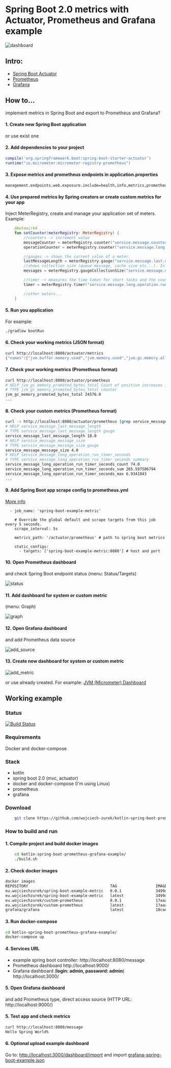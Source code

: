 # Spring Boot 2.0 metrics with Actuator, Prometheus and Grafana example

![dashboard](readme/dashboard.png "Dashboard")

## Intro:

 - [Spring Boot Actuator](https://docs.spring.io/spring-boot/docs/current/reference/html/production-ready.html)
 - [Prometheus](https://prometheus.io/)
 - [Grafana](https://grafana.com/)

## How to...

implement metrics in Spring Boot and export to Prometheus and Grafana?

#### 1. Create new Spring Boot application

or use exist one

#### 2. Add dependencies to your project

```gradle
compile('org.springframework.boot:spring-boot-starter-actuator')
runtime("io.micrometer:micrometer-registry-prometheus")
```

#### 3. Expose metrics and prometheus endpoints in application.properties

```
management.endpoints.web.exposure.include=health,info,metrics,prometheus
```

#### 4. Use prepared metrics by Spring creators or create custom metrics for your app

Inject MeterRegistry, create and manage your application set of meters.
Example:
```kotlin
    @Autowired
    fun setCounter(meterRegistry: MeterRegistry) {
        //counters -> increment value
        messageCounter = meterRegistry.counter("service.message.counter")
        operationCounter = meterRegistry.counter("service.message.long.operation.counter")

        //gauges -> shows the current value of a meter.
        lastMessageLength = meterRegistry.gauge("service.message.last.message.length", AtomicInteger())!!
        //shows collection size (queue message, cache size etc...). In real app the collection implementation used should be thread safe.
        messages = meterRegistry.gaugeCollectionSize("service.message.message.size", emptyList(), mutableListOf())!!

        //timer -> measures the time taken for short tasks and the count of these tasks.
        timer = meterRegistry.timer("service.message.long.operation.run.timer")

        //other meters...
    }
```

#### 5. Run you application

For example:
```bash
./gradlew bootRun
```

#### 6. Check your working metrics (JSON format)

```bash
curl http://localhost:8080/actuator/metrics
{"names":["jvm.buffer.memory.used","jvm.memory.used","jvm.gc.memory.allocated","jvm.memory.committed","tomcat.sessions.created","tomcat.sessions.expired","tomcat.global.request.max","tomcat.global.error","jvm.gc.max.data.size","service.hello.operation.run.timer","service.message.operation.counter","logback.events","system.cpu.count","jvm.memory.max","jvm.buffer.total.capacity","jvm.buffer.count","process.files.max","jvm.threads.daemon","process.start.time","service.message.counter","tomcat.global.sent","tomcat.sessions.active.max","tomcat.threads.config.max","service.message.last.length","jvm.gc.live.data.size","process.files.open","process.cpu.usage","service.message.message.size","tomcat.servlet.request","process.uptime","tomcat.global.received","system.load.average.1m","tomcat.cache.hit","http.server.requests","jvm.gc.pause","tomcat.servlet.error","tomcat.servlet.request.max","tomcat.cache.access","tomcat.threads.busy","tomcat.sessions.active.current","system.cpu.usage","jvm.threads.live","jvm.classes.loaded","jvm.classes.unloaded","jvm.threads.peak","tomcat.threads.current","tomcat.global.request","jvm.gc.memory.promoted","tomcat.sessions.rejected","tomcat.sessions.alive.max"]}%   
```

#### 7. Check your working metrics (Prometheus format)

```bash
curl http://localhost:8080/actuator/prometheus
# HELP jvm_gc_memory_promoted_bytes_total Count of positive increases in the size of the old generation memory pool before GC to after GC
# TYPE jvm_gc_memory_promoted_bytes_total counter
jvm_gc_memory_promoted_bytes_total 24576.0
...
```

#### 8. Check your custom metrics (Prometheus format)

```bash
curl -s http://localhost:8080/actuator/prometheus |grep service_message
# HELP service_message_last_message_length  
# TYPE service_message_last_message_length gauge
service_message_last_message_length 18.0
# HELP service_message_message_size  
# TYPE service_message_message_size gauge
service_message_message_size 4.0
# HELP service_message_long_operation_run_timer_seconds  
# TYPE service_message_long_operation_run_timer_seconds summary
service_message_long_operation_run_timer_seconds_count 74.0
service_message_long_operation_run_timer_seconds_sum 265.597506794
service_message_long_operation_run_timer_seconds_max 6.9341843
...
```

#### 9. Add Spring Boot app scrape config to prometheus.yml

[More info](https://prometheus.io/docs/prometheus/latest/configuration/configuration/)

```
  - job_name: 'spring-boot-example-metric'
  
    # Override the global default and scrape targets from this job every 5 seconds.
    scrape_interval: 5s

    metrics_path: '/actuator/prometheus' # path to spring boot metrics

    static_configs:
      - targets: ['spring-boot-example-metric:8080'] # host and port
```

#### 10. Open Prometheus dashboard

and check Spring Boot endpoint status (menu: Status/Targets)

![status](readme/prometheus-1.png "Status")

#### 11. Add dashboard for system or custom metric

(menu: Graph)

![graph](readme/prometheus-2.png "Graph")

#### 12. Open Grafana dashboard 

and add Prometheus data source

![add_source](readme/grafana-1.png "Add source")

#### 13. Create new dashboard for system or custom metric

![add_metric](readme/grafana-2.png "Add metric")

or use already created.
For example:
[JVM (Micrometer) Dashboard](https://grafana.com/dashboards/4701)


## Working example

### Status

[![Build Status](https://travis-ci.org/wojciech-zurek/kotlin-spring-boot-prometheus-grafana-example.svg?branch=master)](https://travis-ci.org/wojciech-zurek/kotlin-spring-boot-prometheus-grafana-example)

### Requirements
Docker and docker-compose

### Stack
 - kotlin
 - spring boot 2.0 (mvc, actuator)
 - docker and docker-compose (I'm using Linux)
 - prometheus
 - grafana

### Download

```bash
    git clone https://github.com/wojciech-zurek/kotlin-spring-boot-prometheus-grafana-example.git
```

### How to build and run

#### 1. Compile project and build docker images
```bash
    cd kotlin-spring-boot-prometheus-grafana-example/
    ./build.sh
```
#### 2. Check docker images
```bash
docker images    
REPOSITORY                                    TAG                 IMAGE ID            CREATED             SIZE
eu.wojciechzurek/spring-boot-example-metric   0.0.1               3499dee25307        About an hour ago   123MB
eu.wojciechzurek/spring-boot-example-metric   latest              3499dee25307        About an hour ago   123MB
eu.wojciechzurek/custom-prometheus            0.0.1               17aaa34718de        About an hour ago   112MB
eu.wojciechzurek/custom-prometheus            latest              17aaa34718de        About an hour ago   112MB
grafana/grafana                               latest              18cae91912fc        5 days ago          301MB
```

#### 3. Run docker-compose

```bash
cd kotlin-spring-boot-prometheus-grafana-example/
docker-compose up
```

#### 4. Services URL
 - example spring boot controller: http://localhost:8080/message 
 - Prometheus dashboard http://localhost:9000/ 
 - Grafana dashboard (**login: admin, password: admin**) http://localhost:3000/ 

#### 5. Open Grafana dashboard
and add Prometheus type, direct access source (HTTP URL: http://localhost:9000/)

#### 5. Test app and check metrics
```bash
curl http://localhost:8080/message
Hello Spring World%                               
```
#### 6. Optional upload example dashboard

Go to: [http://localhost:3000/dashboard/import](http://localhost:3000/dashboard/import) and import [grafana-spring-boot-example.json](/grafana-spring-boot-example.json)